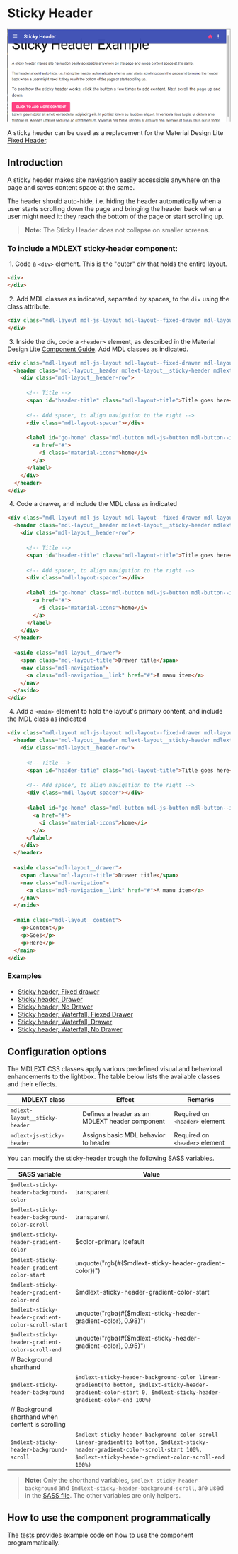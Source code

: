 # Sticky Header

![Sticky Header](../../etc/sticky-header.png)

A sticky header can be used as a replacement for the Material Design Lite 
[Fixed Header](https://github.com/google/material-design-lite/tree/master/src/layout#examples).

## Introduction
A sticky header makes site navigation easily accessible anywhere on the page and saves content space at the same.

The header should auto-hide, i.e. hiding the header automatically when a user starts scrolling down the page and 
bringing the header back when a user might need it: they reach the bottom of the page or start scrolling up.

>**Note:** The Sticky Header does not collapse on smaller screens.

### To include a MDLEXT **sticky-header** component:

&nbsp;1. Code a `<div>` element. This is the "outer" div that holds the entire layout.
```html
<div>
</div>
```

&nbsp;2. Add MDL classes as indicated, separated by spaces, to the `div` using the class attribute.
```html
<div class="mdl-layout mdl-js-layout mdl-layout--fixed-drawer mdl-layout--fixed-header">
</div>
```

&nbsp;3. Inside the div, code a `<header>` element, as described in the Material Design Lite 
[Component Guide](https://getmdl.io/components/index.html#layout-section/layout). Add MDL classes as indicated.
```html
<div class="mdl-layout mdl-js-layout mdl-layout--fixed-drawer mdl-layout--fixed-header">
  <header class="mdl-layout__header mdlext-layout__sticky-header mdlext-js-sticky-header">
    <div class="mdl-layout__header-row">
  
      <!-- Title -->
      <span id="header-title" class="mdl-layout-title">Title goes here</span>
  
      <!-- Add spacer, to align navigation to the right -->
      <div class="mdl-layout-spacer"></div>
  
      <label id="go-home" class="mdl-button mdl-js-button mdl-button--icon mdl-button--colored">
        <a href="#">
          <i class="material-icons">home</i>
        </a>
      </label>
    </div>
  </header>
</div>
```

&nbsp;4. Code a drawer, and include the MDL class as indicated
```html
<div class="mdl-layout mdl-js-layout mdl-layout--fixed-drawer mdl-layout--fixed-header">
  <header class="mdl-layout__header mdlext-layout__sticky-header mdlext-js-sticky-header">
    <div class="mdl-layout__header-row">
  
      <!-- Title -->
      <span id="header-title" class="mdl-layout-title">Title goes here</span>
  
      <!-- Add spacer, to align navigation to the right -->
      <div class="mdl-layout-spacer"></div>
  
      <label id="go-home" class="mdl-button mdl-js-button mdl-button--icon mdl-button--colored">
        <a href="#">
          <i class="material-icons">home</i>
        </a>
      </label>
    </div>
  </header>

  <aside class="mdl-layout__drawer">
    <span class="mdl-layout-title">Drawer title</span>
    <nav class="mdl-navigation">
      <a class="mdl-navigation__link" href="#">A manu item</a>
    </nav>
  </aside>
</div>
```

&nbsp;4. Add a `<main>` element to hold the layout's primary content, and include the MDL class as indicated
```html
<div class="mdl-layout mdl-js-layout mdl-layout--fixed-drawer mdl-layout--fixed-header">
  <header class="mdl-layout__header mdlext-layout__sticky-header mdlext-js-sticky-header">
    <div class="mdl-layout__header-row">
  
      <!-- Title -->
      <span id="header-title" class="mdl-layout-title">Title goes here</span>
  
      <!-- Add spacer, to align navigation to the right -->
      <div class="mdl-layout-spacer"></div>
  
      <label id="go-home" class="mdl-button mdl-js-button mdl-button--icon mdl-button--colored">
        <a href="#">
          <i class="material-icons">home</i>
        </a>
      </label>
    </div>
  </header>

  <aside class="mdl-layout__drawer">
    <span class="mdl-layout-title">Drawer title</span>
    <nav class="mdl-navigation">
      <a class="mdl-navigation__link" href="#">A manu item</a>
    </nav>
  </aside>
  
  <main class="mdl-layout__content">
    <p>Content</p>
    <p>Goes</p>
    <p>Here</p>
  </main>  
</div>
```

### Examples

* [Sticky header, Fixed drawer](http://leifoolsen.github.io/mdl-ext/demo/sticky-header.html)
* [Sticky header, Drawer](http://leifoolsen.github.io/mdl-ext/demo/sticky-header-ii.html)
* [Sticky header, No Drawer](http://leifoolsen.github.io/mdl-ext/demo/sticky-header-iii.html)
* [Sticky header, Waterfall, Fiexed Drawer](http://leifoolsen.github.io/mdl-ext/demo/sticky-header-iv.html)
* [Sticky header, Waterfall, Drawer](http://leifoolsen.github.io/mdl-ext/demo/sticky-header-v.html)
* [Sticky header, Waterfall, No Drawer](http://leifoolsen.github.io/mdl-ext/demo/sticky-header-vi.html)


## Configuration options

The MDLEXT CSS classes apply various predefined visual and behavioral enhancements to the lightbox.
The table below lists the available classes and their effects.

| MDLEXT class | Effect | Remarks |
|--------------|--------|---------|
| `mdlext-layout__sticky-header` | Defines a header as an MDLEXT header component | Required on `<header>` element |
| `mdlext-js-sticky-header` | Assigns basic MDL behavior to header | Required on `<header>` element |


You can modify the sticky-header trough the following SASS variables.

| SASS variable  | Value |
|----------------|-------|
| `$mdlext-sticky-header-background-color`            | transparent |
| `$mdlext-sticky-header-background-color-scroll`     | transparent |
| `$mdlext-sticky-header-gradient-color`              | $color-primary !default |
| `$mdlext-sticky-header-gradient-color-start`        | unquote("rgb(#{$mdlext-sticky-header-gradient-color})") |
| `$mdlext-sticky-header-gradient-color-end`          | $mdlext-sticky-header-gradient-color-start |
| `$mdlext-sticky-header-gradient-color-scroll-start` | unquote("rgba(#{$mdlext-sticky-header-gradient-color}, 0.98)") |
| `$mdlext-sticky-header-gradient-color-scroll-end`   | unquote("rgba(#{$mdlext-sticky-header-gradient-color}, 0.95)") |
| // Background shorthand                             | |
| `$mdlext-sticky-header-background`                  | `$mdlext-sticky-header-background-color linear-gradient(to bottom, $mdlext-sticky-header-gradient-color-start 0, $mdlext-sticky-header-gradient-color-end 100%)` |
| // Background shorthand when content is scrolling   | |
| `$mdlext-sticky-header-background-scroll`           | `$mdlext-sticky-header-background-color-scroll linear-gradient(to bottom, $mdlext-sticky-header-gradient-color-scroll-start 100%, $mdlext-sticky-header-gradient-color-scroll-end 100%)`|

>**Note:** Only the shorthand variables, `$mdlext-sticky-header-background` and `$mdlext-sticky-header-background-scroll`, 
are used in the [SASS file](./_sticky-header.scss). The other variables are only helpers.

## How to use the component programmatically
The [tests](../../test/sticky-header/sticky-header.spec.js) provides example code on how to use the component programmatically.

